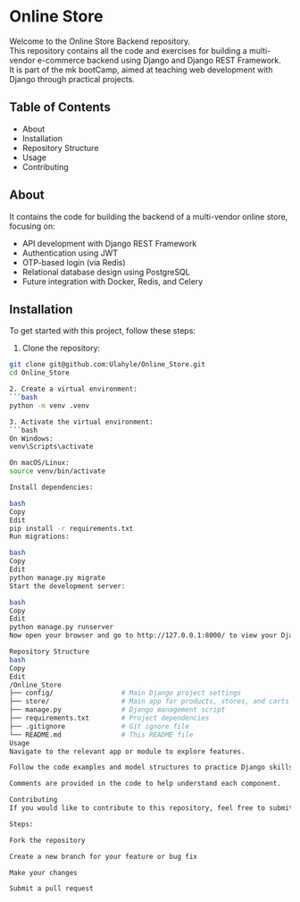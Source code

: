 # Online Store

Welcome to the Online Store Backend repository.  
This repository contains all the code and exercises for building a multi-vendor e-commerce backend using Django and Django REST Framework.  
It is part of the mk bootCamp, aimed at teaching web development with Django through practical projects.

## Table of Contents

- About  
- Installation  
- Repository Structure  
- Usage  
- Contributing

## About

It contains the code for building the backend of a multi-vendor online store, focusing on:

- API development with Django REST Framework  
- Authentication using JWT  
- OTP-based login (via Redis)  
- Relational database design using PostgreSQL  
- Future integration with Docker, Redis, and Celery

## Installation

To get started with this project, follow these steps:

1. Clone the repository:
```bash
git clone git@github.com:Ulahyle/Online_Store.git
cd Online_Store

2. Create a virtual environment:
```bash
python -m venv .venv

3. Activate the virtual environment:
```bash
On Windows:
venv\Scripts\activate

On macOS/Linux:
source venv/bin/activate

Install dependencies:

bash
Copy
Edit
pip install -r requirements.txt
Run migrations:

bash
Copy
Edit
python manage.py migrate
Start the development server:

bash
Copy
Edit
python manage.py runserver
Now open your browser and go to http://127.0.0.1:8000/ to view your Django API.

Repository Structure
bash
Copy
Edit
/Online_Store
├── config/                 # Main Django project settings
├── store/                  # Main app for products, stores, and carts
├── manage.py               # Django management script
├── requirements.txt        # Project dependencies
├── .gitignore              # Git ignore file
└── README.md               # This README file
Usage
Navigate to the relevant app or module to explore features.

Follow the code examples and model structures to practice Django skills.

Comments are provided in the code to help understand each component.

Contributing
If you would like to contribute to this repository, feel free to submit a pull request.

Steps:

Fork the repository

Create a new branch for your feature or bug fix

Make your changes

Submit a pull request
